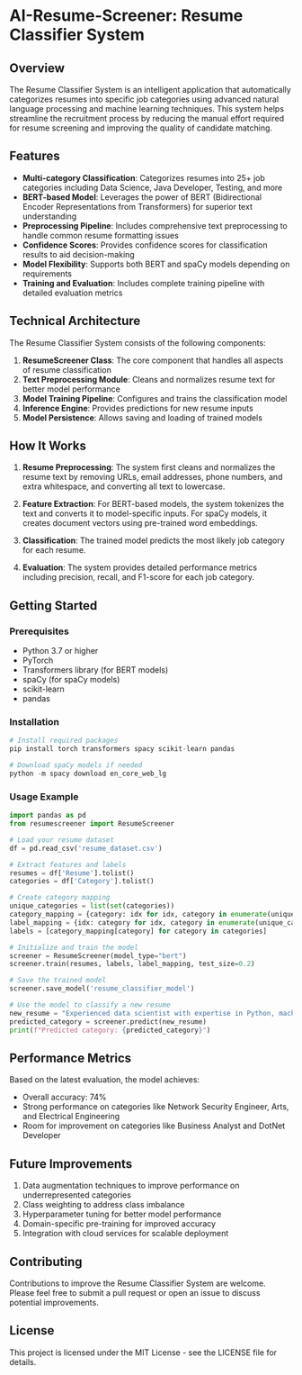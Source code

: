 # AI-Resume-Screener: Resume Classifier System

## Overview

The Resume Classifier System is an intelligent application that automatically categorizes resumes into specific job categories using advanced natural language processing and machine learning techniques. This system helps streamline the recruitment process by reducing the manual effort required for resume screening and improving the quality of candidate matching.

## Features

- **Multi-category Classification**: Categorizes resumes into 25+ job categories including Data Science, Java Developer, Testing, and more
- **BERT-based Model**: Leverages the power of BERT (Bidirectional Encoder Representations from Transformers) for superior text understanding
- **Preprocessing Pipeline**: Includes comprehensive text preprocessing to handle common resume formatting issues
- **Confidence Scores**: Provides confidence scores for classification results to aid decision-making
- **Model Flexibility**: Supports both BERT and spaCy models depending on requirements
- **Training and Evaluation**: Includes complete training pipeline with detailed evaluation metrics

## Technical Architecture

The Resume Classifier System consists of the following components:

1. **ResumeScreener Class**: The core component that handles all aspects of resume classification
2. **Text Preprocessing Module**: Cleans and normalizes resume text for better model performance
3. **Model Training Pipeline**: Configures and trains the classification model
4. **Inference Engine**: Provides predictions for new resume inputs
5. **Model Persistence**: Allows saving and loading of trained models

## How It Works

1. **Resume Preprocessing**: The system first cleans and normalizes the resume text by removing URLs, email addresses, phone numbers, and extra whitespace, and converting all text to lowercase.

2. **Feature Extraction**: For BERT-based models, the system tokenizes the text and converts it to model-specific inputs. For spaCy models, it creates document vectors using pre-trained word embeddings.

3. **Classification**: The trained model predicts the most likely job category for each resume.

4. **Evaluation**: The system provides detailed performance metrics including precision, recall, and F1-score for each job category.

## Getting Started

### Prerequisites

- Python 3.7 or higher
- PyTorch
- Transformers library (for BERT models)
- spaCy (for spaCy models)
- scikit-learn
- pandas

### Installation

```python
# Install required packages
pip install torch transformers spacy scikit-learn pandas

# Download spaCy models if needed
python -m spacy download en_core_web_lg
```

### Usage Example

```python
import pandas as pd
from resumescreener import ResumeScreener

# Load your resume dataset
df = pd.read_csv('resume_dataset.csv')

# Extract features and labels
resumes = df['Resume'].tolist()
categories = df['Category'].tolist()

# Create category mapping
unique_categories = list(set(categories))
category_mapping = {category: idx for idx, category in enumerate(unique_categories)}
label_mapping = {idx: category for idx, category in enumerate(unique_categories)}
labels = [category_mapping[category] for category in categories]

# Initialize and train the model
screener = ResumeScreener(model_type="bert")
screener.train(resumes, labels, label_mapping, test_size=0.2)

# Save the trained model
screener.save_model('resume_classifier_model')

# Use the model to classify a new resume
new_resume = "Experienced data scientist with expertise in Python, machine learning..."
predicted_category = screener.predict(new_resume)
print(f"Predicted category: {predicted_category}")
```

## Performance Metrics

Based on the latest evaluation, the model achieves:
- Overall accuracy: 74%
- Strong performance on categories like Network Security Engineer, Arts, and Electrical Engineering
- Room for improvement on categories like Business Analyst and DotNet Developer

## Future Improvements

1. Data augmentation techniques to improve performance on underrepresented categories
2. Class weighting to address class imbalance
3. Hyperparameter tuning for better model performance
4. Domain-specific pre-training for improved accuracy
5. Integration with cloud services for scalable deployment

## Contributing

Contributions to improve the Resume Classifier System are welcome. Please feel free to submit a pull request or open an issue to discuss potential improvements.

## License

This project is licensed under the MIT License - see the LICENSE file for details.
